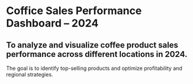 # Coffice Sales Performance Dashboard – 2024

## To analyze and visualize coffee product sales performance across different locations in 2024.
The goal is to identify top-selling products and optimize profitability and regional strategies.
